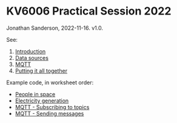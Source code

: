 # KV6006 Practical Session 2022

Jonathan Sanderson, 2022-11-16. v1.0.

See:

1. [Introduction](worksheets/1-introduction.md)
2. [Data sources](worksheets/2-data_sources-APIs.md)
3. [MQTT](worksheets/3-MQTT.md)
4. [Putting it all together](worksheets/4-Putting_it_all_together.md)

Example code, in worksheet order:

- [People in space](examples/peopleinspace/)
- [Electricity generation](examples/elecgenapi/)
- [MQTT - Subscribing to topics](examples/mqtt_send/)
- [MQTT - Sending messages](examples/mqtt_send/)
